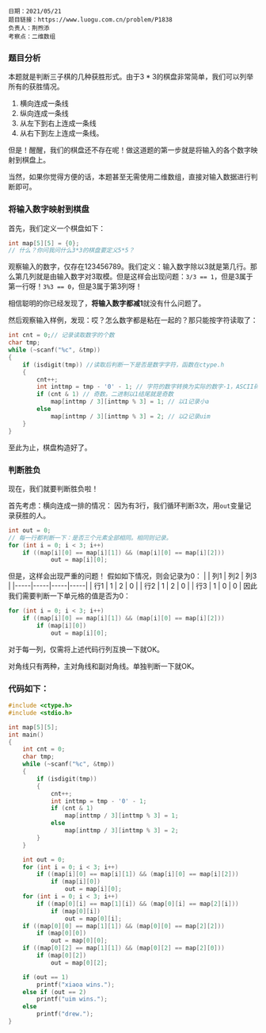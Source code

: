 ```
日期：2021/05/21
题目链接：https://www.luogu.com.cn/problem/P1838
负责人：荆煦添
考察点：二维数组
```

### 题目分析

本题就是判断三子棋的几种获胜形式。由于$3*3$的棋盘非常简单，我们可以列举所有的获胜情况。

1. 横向连成一条线
2. 纵向连成一条线
3. 从左下到右上连成一条线
4. 从右下到左上连成一条线。

但是！醒醒，我们的棋盘还不存在呢！做这道题的第一步就是将输入的各个数字映射到棋盘上。

当然，如果你觉得方便的话，本题甚至无需使用二维数组，直接对输入数据进行判断即可。

### 将输入数字映射到棋盘

首先，我们定义一个棋盘如下：
```c
int map[5][5] = {0};
// 什么？你问我问什么3*3的棋盘要定义5*5？
```
观察输入的数字，仅存在$123456789$。我们定义：输入数字除以$3$就是第几行。那么第几列就是由输入数字对$3$取模。但是这样会出现问题：`3/3 == 1`，但是$3$属于第一行呀！`3%3 == 0`，但是$3$属于第3列呀！

相信聪明的你已经发现了，**将输入数字都减1**就没有什么问题了。

然后观察输入样例，发现：哎？怎么数字都是粘在一起的？那只能按字符读取了：
```c
int cnt = 0;// 记录读取数字的个数
char tmp;
while (~scanf("%c", &tmp))
{
    if (isdigit(tmp)) //读取后判断一下是否是数字字符，函数在ctype.h
    {
        cnt++; 
        int inttmp = tmp - '0' - 1; // 字符的数字转换为实际的数字-1，ASCII码的运算
        if (cnt & 1) // 奇数。二进制以1结尾就是奇数
            map[inttmp / 3][inttmp % 3] = 1; // 以1记录小a
        else
            map[inttmp / 3][inttmp % 3] = 2; // 以2记录uim
    }
}
```
至此为止，棋盘构造好了。

### 判断胜负
现在，我们就要判断胜负啦！

首先考虑：横向连成一排的情况：
因为有$3$行，我们循环判断$3$次，用`out`变量记录获胜的人。
```c
int out = 0;
// 每一行都判断一下：是否三个元素全部相同。相同则记录。
for (int i = 0; i < 3; i++)
    if ((map[i][0] == map[i][1]) && (map[i][0] == map[i][2]))
            out = map[i][0];
```
但是，这样会出现严重的问题！
假如如下情况，则会记录为$0$：
|     | 列1 | 列2 | 列3 |
|-----|-----|-----|-----|
| 行1 | 1   | 2   | 0   |
| 行2 | 1   | 2   | 0   |
| 行3 | 1   | 0   | 0   |
因此我们需要判断一下单元格的值是否为$0$：
```c
for (int i = 0; i < 3; i++)
    if ((map[i][0] == map[i][1]) && (map[i][0] == map[i][2]))
        if (map[i][0])
            out = map[i][0];
```
对于每一列，仅需将上述代码行列互换一下就OK。

对角线只有两种，主对角线和副对角线。单独判断一下就OK。

### 代码如下：

```c
#include <ctype.h>
#include <stdio.h>

int map[5][5];
int main()
{
    int cnt = 0;
    char tmp;
    while (~scanf("%c", &tmp))
    {
        if (isdigit(tmp))
        {
            cnt++;
            int inttmp = tmp - '0' - 1;
            if (cnt & 1)
                map[inttmp / 3][inttmp % 3] = 1;
            else
                map[inttmp / 3][inttmp % 3] = 2;
        }
    }

    int out = 0;
    for (int i = 0; i < 3; i++)
        if ((map[i][0] == map[i][1]) && (map[i][0] == map[i][2]))
            if (map[i][0])
                out = map[i][0];
    for (int i = 0; i < 3; i++)
        if ((map[0][i] == map[1][i]) && (map[0][i] == map[2][i]))
            if (map[0][i])
                out = map[0][i];
    if ((map[0][0] == map[1][1]) && (map[0][0] == map[2][2]))
        if (map[0][0])
            out = map[0][0];
    if ((map[0][2] == map[1][1]) && (map[0][2] == map[2][0]))
        if (map[0][2])
            out = map[0][2];

    if (out == 1)
        printf("xiaoa wins.");
    else if (out == 2)
        printf("uim wins.");
    else
        printf("drew.");
}
```